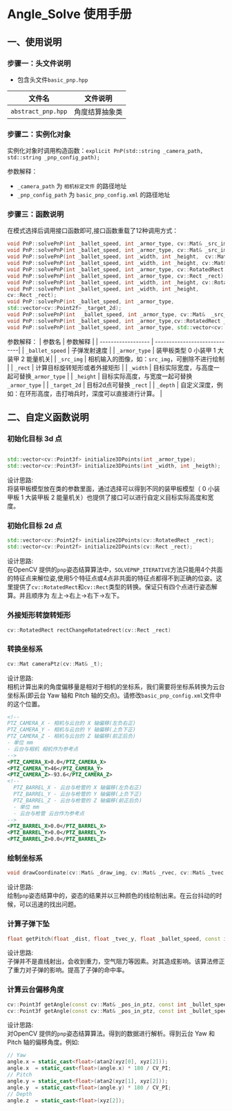 # Angle_Solve 使用手册


## 一、使用说明

### 步骤一：头文件说明

- 包含头文件`basic_pnp.hpp`

| 文件名                  | 文件说明                                   |
| ---------------------- | ------------------------------------------- |
| `abstract_pnp.hpp`     | 角度结算抽象类           |
### 步骤二：实例化对象

实例化对象时调用构造函数：`explicit PnP(std::string _camera_path, std::string _pnp_config_path);`

参数解释：
- `_camera_path` 为 `相机标定文件` 的路径地址
- `_pnp_config_path` 为 `basic_pnp_config.xml` 的路径地址
  
### 步骤三：函数说明

在模式选择后调用接口函数即可,接口函数重载了12种调用方式：

  ```cpp
  void PnP::solvePnP(int _ballet_speed, int _armor_type, cv::Mat& _src_img, cv::RotatedRect _rect);
  void PnP::solvePnP(int _ballet_speed, int _armor_type, cv::Mat& _src_img, cv::Rect _rect);
  void PnP::solvePnP(int _ballet_speed, int _width, int _height,  cv::Mat& _src_img, cv::RotatedRect _rect);
  void PnP::solvePnP(int _ballet_speed, int _width, int _height, cv::Mat& _src_img, cv::Rect _rect);
  void PnP::solvePnP(int _ballet_speed, int _armor_type, cv::RotatedRect _rect);            
  void PnP::solvePnP(int _ballet_speed, int _armor_type, cv::Rect _rect);
  void PnP::solvePnP(int _ballet_speed, int _width, int _height, cv::RotatedRect _rect);
  void PnP::solvePnP(int _ballet_speed, int _width, int _height, 
  cv::Rect _rect);
  void PnP::solvePnP(int _ballet_speed, int _armor_type,
  std::vector<cv::Point2f> _target_2d);
  void PnP::solvePnP(int  _ballet_speed, int _armor_type, cv::Mat&  _src_img, std::vector<cv::Point2f> _target_2d);
  void PnP::solvePnP(int _ballet_speed, int _armor_type,cv::RotatedRect _rect, int _depth)
  void PnP::solvePnP(int _ballet_speed, int _armor_type, std::vector<cv::Point2f> _target_2d, int _depth)


  ```
  参数解释：
  |      参数名         |           参数解释             |
  | ------------------ | -----------------------------|
  | `_ballet_speed`    | 子弹发射速度 |
  | `_armor_type`      | 装甲板类型 0 小装甲 1 大装甲 2 能量机关| 
  | `_src_img`         | 相机输入的图像，如：`src_img`，可删除不进行绘制 |
  | `_rect`            | 计算目标旋转矩形或者外接矩形 |
  | `_width`           | 目标实际宽度，与高度一起可替换`_armor_type` |
  | `_height`          | 目标实际高度，与宽度一起可替换`_armor_type` | 
  | `_target_2d`       | 目标2d点可替换 `_rect` |
  | `_depth`           | 自定义深度，例如：在环形高度，击打哨兵时，深度可以直接进行计算。 |

## 二、自定义函数说明

### 初始化目标 3d 点

  ```cpp

  std::vector<cv::Point3f> initialize3DPoints(int _armor_type);
  std::vector<cv::Point3f> initialize3DPoints(int _width, int _heigth);
  ```
  设计思路:  
  将装甲板模型放在类的参数里面，通过选择可以得到不同的装甲板模型（ 0 小装甲板 1 大装甲板 2 能量机关）也提供了接口可以进行自定义目标实际高度和宽度。
### 初始化目标 2d 点

  ```cpp
  std::vector<cv::Point2f> initialize2DPoints(cv::RotatedRect _rect);
  std::vector<cv::Point2f> initialize2DPoints(cv::Rect _rect);
  ```
  设计思路:  
  在OpenCV 提供的`pnp`姿态结算算法中，`SOLVEPNP_ITERATIVE`方法只能用4个共面的特征点来解位姿,使用5个特征点或4点非共面的特征点都得不到正确的位姿。这里提供了`cv::RotatedRect`和`cv::Rect`类型的转换。保证只有四个点进行姿态解算。并且顺序为 左上->右上->右下->左下。
### 外接矩形转旋转矩形

  ```cpp
  cv::RotatedRect rectChangeRotatedrect(cv::Rect _rect)
  ```

### 转换坐标系

  ```cpp
  cv::Mat cameraPtz(cv::Mat& _t);
  ```
  设计思路:  
  相机计算出来的角度偏移量是相对于相机的坐标系，我们需要将坐标系转换为云台坐标系(即云台 Yaw 轴和 Pitch 轴的交点)。请修改`basic_pnp_config.xml`文件中的这个位置。
  ```xml
  <!--
  PTZ_CAMERA_X - 相机与云台的 X 轴偏移(左负右正)
  PTZ_CAMERA_Y - 相机与云台的 Y 轴偏移(上负下正)
  PTZ_CAMERA_Z - 相机与云台的 Z 轴偏移(前正后负)
  - 单位 mm
  - 云台与相机 相机作为参考点
  -->
  <PTZ_CAMERA_X>0.0</PTZ_CAMERA_X>
  <PTZ_CAMERA_Y>46</PTZ_CAMERA_Y>
  <PTZ_CAMERA_Z>-93.6</PTZ_CAMERA_Z>
  <!-- 
    PTZ_BARREL_X - 云台与枪管的 X 轴偏移(左负右正)
    PTZ_BARREL_Y - 云台与枪管的 Y 轴偏移(上负下正)
    PTZ_BARREL_Z - 云台与枪管的 Z 轴偏移(前正后负)
    - 单位 mm
    - 云台与枪管 云台作为参考点
  -->
  <PTZ_BARREL_X>0.0</PTZ_BARREL_X>
  <PTZ_BARREL_Y>0.0</PTZ_BARREL_Y>
  <PTZ_BARREL_Z>0.0</PTZ_BARREL_Z>
  ```
### 绘制坐标系

  ```cpp
  void drawCoordinate(cv::Mat& _draw_img, cv::Mat& _rvec, cv::Mat& _tvec,cv::Mat& _cameraMatrix, cv::Mat& _distcoeffs);
  ```
  设计思路:  
  绘制`pnp`姿态结算中的，姿态的结果并以三种颜色的线绘制出来。在云台抖动的时候，可以迅速的找出问题。
### 计算子弹下坠

  ```cpp
  float getPitch(float _dist, float _tvec_y, float _ballet_speed, const int _company = 1);
  ```
  设计思路:  
  子弹并不是直线射出，会收到重力，空气阻力等因素。对其造成影响。该算法修正了重力对子弹的影响。提高了子弹的命中率。
### 计算云台偏移角度

  ```cpp
  cv::Point3f getAngle(const cv::Mat& _pos_in_ptz, const int _bullet_speed, const int _company);
  cv::Point3f getAngle(const cv::Mat& _pos_in_ptz, const int _bullet_speed, const int _company, const int _depth);
  ```
  设计思路:  
  对OpenCV 提供的`pnp`姿态结算算法。得到的数据进行解析。得到云台 Yaw 和 Pitch 轴的偏移角度。例如:
  ```cpp
  // Yaw
  angle.x = static_cast<float>(atan2(xyz[0], xyz[2]));
  angle.x  = static_cast<float>(angle.x) * 180 / CV_PI;
  // Pitch
  angle.y = static_cast<float>(atan2(xyz[1], xyz[2]));
  angle.y  = static_cast<float>(angle.y) * 180 / CV_PI;
  // Depth
  angle.z  = static_cast<float>(xyz[2]);
  ```
